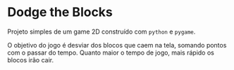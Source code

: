 # Dodge the Blocks

Projeto simples de um game 2D construído com `python` e `pygame`.

O objetivo do jogo é desviar dos blocos que caem na tela, somando pontos com o passar do tempo. Quanto maior o tempo de jogo, mais rápido os blocos irão cair.